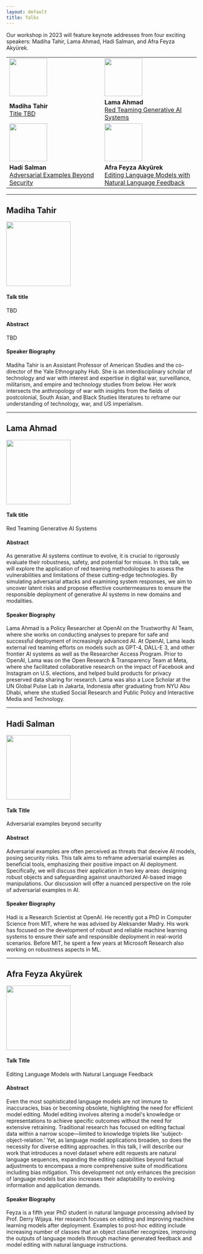 ```yaml
---
layout: default
title: Talks
---
```


Our workshop in 2023 will feature keynote addresses from four exciting speakers: Madiha Tahir, Lama Ahmad, Hadi Salman, and Afra Feyza Akyürek. 

<table>
<tr>
	<td width="50%"><img src="{{site.baseurl}}/images/madiha_tahir.jpeg" width="100px" align="bottom"></td>
	<td width="50%"><img src="{{site.baseurl}}/images/lama_ahmad.jpeg" width="100px" align="bottom"></td>
</tr>
<tr>
	<td><b>Madiha Tahir</b><br /><a href="#madiha">Title TBD</a></td>
	<td><b>Lama Ahmad</b><br /><a href="#lama">Red Teaming Generative AI Systems</a></td>
</tr>
<tr>
	<td width="50%"><img src="{{site.baseurl}}/images/hadi_salman.png" width="100px" align="bottom"></td>
	<td width="50%"><img src="{{site.baseurl}}/images/feyza_akyurek.jpeg" width="100px" align="bottom"></td>
</tr>
<tr>
	<td><b>Hadi Salman</b><br /><a href="#hadi">Adversarial Examples Beyond Security</a></td>
	<td><b>Afra Feyza Akyürek</b><br /><a href="#feyza">Editing Language Models with Natural Language Feedback</a></td>
</tr>
</table>

---

<section id="madiha">
<h2>Madiha Tahir</h2>
</section>

<img src="{{site.baseurl}}/images/madiha_tahir.jpeg" width="170px" align="bottom">

#### Talk title

TBD

#### Abstract

TBD

#### Speaker Biography

Madiha Tahir is an Assistant Professor of American Studies and the co-director of the Yale Ethnography Hub. She is an interdisciplinary scholar of technology and war with interest and expertise in digital war, surveillance, militarism, and empire and technology studies from below. Her work intersects the anthropology of war with insights from the fields of postcolonial, South Asian, and Black Studies literatures to reframe our understanding of technology, war, and US imperialism.

---

<section id="lama">
<h2>Lama Ahmad</h2>
</section>

<img src="{{site.baseurl}}/images/lama_ahmad.jpeg" width="170px" align="bottom">

#### Talk title

Red Teaming Generative AI Systems

#### Abstract

As generative AI systems continue to evolve, it is crucial to rigorously evaluate their robustness, safety, and potential for misuse. In this talk, we will explore the application of red teaming methodologies to assess the vulnerabilities and limitations of these cutting-edge technologies. By simulating adversarial attacks and examining system responses, we aim to uncover latent risks and propose effective countermeasures to ensure the responsible deployment of generative AI systems in new domains and modalities.

#### Speaker Biography

Lama Ahmad is a Policy Researcher at OpenAI on the Trustworthy AI Team, where she works on conducting analyses to prepare for safe and successful deployment of increasingly advanced AI. At OpenAI, Lama leads external red teaming efforts on models such as GPT-4, DALL-E 3, and other frontier AI systems as well as the Researcher Access Program. Prior to OpenAI, Lama was on the Open Research & Transparency Team at Meta, where she facilitated collaborative research on the impact of Facebook and Instagram on U.S. elections, and helped build products for privacy preserved data sharing for research. Lama was also a Luce Scholar at the UN Global Pulse Lab in Jakarta, Indonesia after graduating from NYU Abu Dhabi, where she studied Social Research and Public Policy and Interactive Media and Technology.

---

<section id="hadi">
<h2>Hadi Salman</h2>
</section>

<img src="{{site.baseurl}}/images/hadi_salman.png" width="170px" align="bottom">

#### Talk Title

Adversarial examples beyond security

#### Abstract

Adversarial examples are often perceived as threats that deceive AI models, posing security risks. This talk aims to reframe adversarial examples as beneficial tools, emphasizing their positive impact on AI deployment. Specifically, we will discuss their application in two key areas: designing robust objects and safeguarding against unauthorized AI-based image manipulations. Our discussion will offer a nuanced perspective on the role of adversarial examples in AI.

#### Speaker Biography

Hadi is a Research Scientist at OpenAI. He recently got a PhD in Computer Science from MIT, where he was advised by Aleksander Madry. His work has focused on the development of robust and reliable machine learning systems to ensure their safe and responsible deployment in real-world scenarios. Before MIT, he spent a few years at Microsoft Research also working on robustness aspects in ML.

---

<section id="feyza">
<h2>Afra Feyza Akyürek</h2>
</section>

<img src="{{site.baseurl}}/images/feyza_akyurek.jpeg" width="170px" align="bottom">

#### Talk Title

Editing Language Models with Natural Language Feedback

#### Abstract

Even the most sophisticated language models are not immune to inaccuracies, bias or becoming obsolete, highlighting the need for efficient model editing. Model editing involves altering a model's knowledge or representations to achieve specific outcomes without the need for extensive retraining. Traditional research has focused on editing factual data within a narrow scope—limited to knowledge triplets like 'subject-object-relation.' Yet, as language model applications broaden, so does the necessity for diverse editing approaches. In this talk, I will describe our work that introduces a novel dataset where edit requests are natural language sequences, expanding the editing capabilities beyond factual adjustments to encompass a more comprehensive suite of modifications including bias mitigation. This development not only enhances the precision of language models but also increases their adaptability to evolving information and application demands.

#### Speaker Biography

Feyza is a fifth year PhD student in natural language processing advised by Prof. Derry Wijaya. Her research focuses on editing and improving machine learning models after deployment. Examples to post-hoc editing include increasing number of classes that an object classifier recognizes, improving the outputs of language models through machine generated feedback and model editing with natural language instructions.






